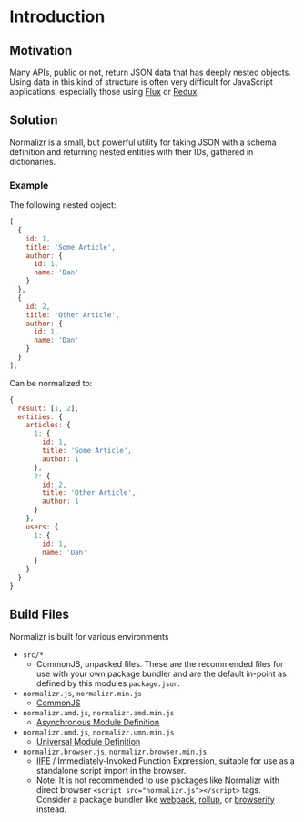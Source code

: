# Introduction

## Motivation

Many APIs, public or not, return JSON data that has deeply nested objects. Using data in this kind of structure is often very difficult for JavaScript applications, especially those using [Flux](http://facebook.github.io/flux/) or [Redux](http://redux.js.org/).

## Solution

Normalizr is a small, but powerful utility for taking JSON with a schema definition and returning nested entities with their IDs, gathered in dictionaries.

### Example

The following nested object:

```js
[
  {
    id: 1,
    title: 'Some Article',
    author: {
      id: 1,
      name: 'Dan'
    }
  },
  {
    id: 2,
    title: 'Other Article',
    author: {
      id: 1,
      name: 'Dan'
    }
  }
];
```

Can be normalized to:

```js
{
  result: [1, 2],
  entities: {
    articles: {
      1: {
        id: 1,
        title: 'Some Article',
        author: 1
      },
      2: {
        id: 2,
        title: 'Other Article',
        author: 1
      }
    },
    users: {
      1: {
        id: 1,
        name: 'Dan'
      }
    }
  }
}
```

## Build Files

Normalizr is built for various environments

- `src/*`
  - CommonJS, unpacked files. These are the recommended files for use with your own package bundler and are the default in-point as defined by this modules `package.json`.
- `normalizr.js`, `normalizr.min.js`
  - [CommonJS](http://davidbcalhoun.com/2014/what-is-amd-commonjs-and-umd/)
- `normalizr.amd.js`, `normalizr.amd.min.js`
  - [Asynchronous Module Definition](http://davidbcalhoun.com/2014/what-is-amd-commonjs-and-umd/)
- `normalizr.umd.js`, `normalizr.umn.min.js`
  - [Universal Module Definition](http://davidbcalhoun.com/2014/what-is-amd-commonjs-and-umd/)
- `normalizr.browser.js`, `normalizr.browser.min.js`
  - [IIFE](http://benalman.com/news/2010/11/immediately-invoked-function-expression/) / Immediately-Invoked Function Expression, suitable for use as a standalone script import in the browser.
  - Note: It is not recommended to use packages like Normalizr with direct browser `<script src="normalizr.js"></script>` tags. Consider a package bundler like [webpack](https://webpack.github.io/), [rollup](https://rollupjs.org/), or [browserify](http://browserify.org/) instead.
